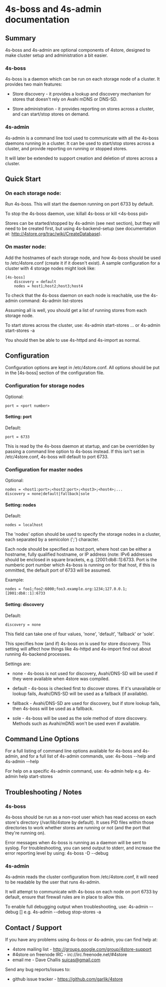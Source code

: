 
4s-boss and 4s-admin documentation
=================================


Summary
-------

4s-boss and 4s-admin are optional components of 4store, designed to make
cluster setup and administration a bit easier.


### 4s-boss ###

4s-boss is a daemon which can be run on each storage node of a cluster.  It
provides two main features:

* Store discovery - it provides a lookup and discovery mechanism for stores
that doesn't rely on Avahi mDNS or DNS-SD.

* Store administration - it provides reporting on stores across a cluster,
and can start/stop stores on demand.


### 4s-admin ###

4s-admin is a command line tool used to communicate with all the 4s-boss
daemons running in a cluster.  It can be used to start/stop stores across a
cluster, and provide reporting on running or stopped stores.

It will later be extended to support creation and deletion of stores across a
cluster.



Quick Start
-----------

### On each storage node:

Run 4s-boss. This will start the daemon running on port 6733 by default.

To stop the 4s-boss daemon, use:
    killall 4s-boss
or
    kill <4s-boss pid>

Stores can be started/stopped by 4s-admin (see next section), but they will
need to be created first, but using 4s-backend-setup (see documentation at:
http://4store.org/trac/wiki/CreateDatabase).

### On master node:

Add the hostnames of each storage node, and how 4s-boss should be used
to /etc/4store.conf (create it if it doesn't exist).  A sample configuration
for a cluster with 4 storage nodes might look like:

    [4s-boss]
        discovery = default
        nodes = host1;host2;host3;host4

To check that the 4s-boss daemon on each node is reachable, use the 4s-admin
command:
    4s-admin list-stores

Assuming all is well, you should get a list of running stores from each storage
node.

To start stores across the cluster, use:
    4s-admin start-stores <store1> <store2> <store3> ...
        or
    4s-admin start-stores -a

You should then be able to use 4s-httpd and 4s-import as normal.



Configuration
-------------

Configuration options are kept in /etc/4store.conf.  All options should be put
in the [4s-boss] section of the configuration file.


### Configuration for storage nodes ###

Optional:

    port = <port number>


#### Setting: port ####

Default:

    port = 6733

This is read by the 4s-boss daemon at startup, and can be overridden by 
passing a command line option to 4s-boss instead.  If this isn't set in
/etc/4store.conf, 4s-boss will default to port 6733.


### Configuration for master nodes ###

Optional:

    nodes = <host1:port>;<host2:port>;<host3>;<host4>;...
    discovery = none|default|fallback|sole


#### Setting: nodes ####

Default:

    nodes = localhost

The 'nodes' option should be used to specify the storage nodes in a cluster,
each separated by a semicolon (';') character.

Each node should be specified as host:port, where host can be either a
hostname, fully qualified hostname, or IP address (note: IPv6 addresses
should be enclosed in square brackets, e.g. [2001:db8::1]:6733.  Port is the
numberic port number which 4s-boss is running on for that host, if this is
ommitted, the default port of 6733 will be assumed.

Example:

    nodes = foo1;foo2:6000;foo3.example.org:1234;127.0.0.1;[2001:db8::1]:6733


#### Setting: discovery ####

Default:

    discovery = none

This field can take one of four values, 'none', 'default', 'fallback' or
'sole'.

This specifies how (and if) 4s-boss on is used for store discovery.  This
setting will affect how things like 4s-httpd and 4s-import find out about
running 4s-backend processes.

Settings are:

* none - 4s-boss is not used for discovery, Avahi/DNS-SD will be used if they
were available when 4store was compiled.

* default - 4s-boss is checked first to discover stores.  If it's unavailable
or lookup fails, Avahi/DNS-SD will be used as a fallback (if available).

* fallback - Avahi/DNS-SD are used for discovery, but if store lookup fails,
then 4s-boss will be used as a fallback.

* sole - 4s-boss will be used as the sole method of store discovery. Methods
such as Avahi/mDNS won't be used even if available.



Command Line Options
--------------------

For a full listing of command line options available for 4s-boss and 4s-admin,
and for a full list of 4s-admin commands, use:
    4s-boss --help
        and
    4s-admin --help

For help on a specific 4s-admin command, use:
    4s-admin help <command>
        e.g.
    4s-admin help start-stores



Troubleshooting / Notes
-----------------------

### 4s-boss ###

4s-boss should be run as a non-root user which has read access on each store's
directory (/var/lib/4store by default).  It uses PID files within those
directories to work whether stores are running or not (and the port that
they're running on).

Error messages when 4s-boss is running as a daemon will be sent to syslog.
For troubleshooting, you can send output to stderr, and increase the error
reporting level by using:
    4s-boss -D --debug


### 4s-admin ###

4s-admin reads the cluster configuration from /etc/4store.conf, it will need
to be readable by the user that runs 4s-admin.

It will attempt to communicate with 4s-boss on each node on port 6733 by
default, ensure that firewall rules are in place to allow this.

To enable full debugging output when troubleshooting, use:
    4s-admin --debug <command> [<command options>]
        e.g.
    4s-admin --debug stop-stores -a



Contact / Support
-----------------

If you have any problems using 4s-boss or 4s-admin, you can find help at:

* 4store mailing list - http://groups.google.com/group/4store-support
* #4store on freenode IRC - irc://irc.freenode.net/#4store
* email me - Dave Challis <suicas@gmail.com>

Send any bug reports/issues to:

* github issue tracker - https://github.com/garlik/4store
